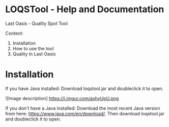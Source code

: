 # LOQSTool - Help and Documentation
Last Oasis - Quality Spot Tool

Content:

1. Installation
2. How to use the tool
3. Quality in Last Oasis

# Installation

  If you have Java installed: Download loqstool.jar and doubleclick it to open.
  
  ![Image description] https://i.imgur.com/avhyUpU.png
  
  If you don't have a Java installed: Download the most recent Java version from here: https://www.java.com/en/download/. Then download     loqstool.jar and doubleclick it to open.
